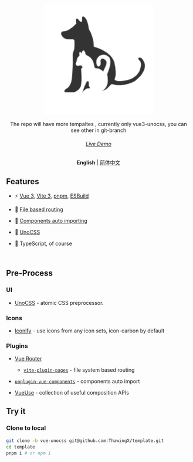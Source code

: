 <p align='center'>
  <img src='https://raw.githubusercontent.com/ThawingX/images/master/cat%26dog.png' alt='Vitesse - Opinionated Vite Starter Template' width='300'/>
</p>

<p align='center'>
  The repo will have more tempaltes , currently only vue3-unocss, you can see other in git-branch
</p>
<h6 align='center'>
<a href="https://vue-unocss-template.netlify.app/">Live Demo</a>
</h6>



<p align='center'>
<b>English</b> | <a href="https://github.com/ThawingX/template/blob/vue-unocss/README.zh-CN.md">简体中文</a>
</p>


## Features

- ⚡ [Vue 3](https://github.com/vuejs/core), [Vite 3](https://github.com/vitejs/vite), [pnpm](https://pnpm.io/), [ESBuild](https://github.com/evanw/esbuild)

- 🛂 [File based routing](./src/pages)

- 🛄 [Components auto importing](./src/components)

- 🧩 [UnoCSS](https://github.com/antfu/unocss) 


- 🚩 TypeScript, of course



<br>

## Pre-Process

### UI 

- [UnoCSS](https://github.com/antfu/unocss) - atomic CSS preprocessor.

### Icons

- [Iconify](https://iconify.design) - use icons from any icon sets, icon-carbon by default

### Plugins

- [Vue Router](https://github.com/vuejs/vue-router)
  - [`vite-plugin-pages`](https://github.com/hannoeru/vite-plugin-pages) - file system based routing

- [`unplugin-vue-components`](https://github.com/antfu/unplugin-vue-components) - components auto import

- [VueUse](https://github.com/antfu/vueuse) - collection of useful composition APIs

## Try it

### Clone to local

```bash
git clone -b vue-unocss git@github.com:ThawingX/template.git
cd template
pnpm i # or npm i
```

